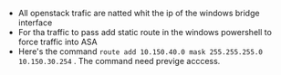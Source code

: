 - All openstack trafic are natted whit the ip of the windows bridge interface 
- For tha traffic to pass add static route in the windows powershell to force traffic into ASA 
- Here's the command  `route add 10.150.40.0 mask 255.255.255.0 10.150.30.254` . The command need previge acccess.